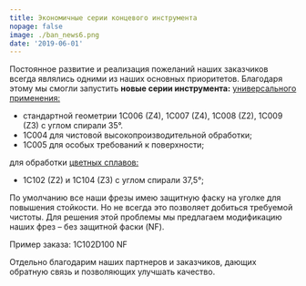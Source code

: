 ```yaml
---
title: Экономичные серии концевого инструмента
nopage: false
image: ./ban_news6.png
date: '2019-06-01'
---
```

Постоянное развитие и реализация пожеланий наших заказчиков всегда являлись одними из наших основных приоритетов. Благодаря этому мы смогли запустить **новые серии инструмента:** [универсального применения:](/catalog/end-mills/category/steel-carbon/)

* стандартной геометрии 1C006 (Z4), 1C007 (Z4), 1C008 (Z2), 1C009 (Z3) с углом спирали 35°. 
* 1C004 для чистовой высокопроизводительной обработки;
* 1C005 для особых требований к поверхности;  

для обработки [цветных сплавов:](/catalog/end-mills/category/non-ferrous-alloys/)

* 1C102 (Z2) и 1C104 (Z3) с углом спирали 37,5°;

По умолчанию все наши фрезы имею защитную фаску на уголке для повышения стойкости. Но не всегда это позволяет добиться требуемой чистоты. Для решения этой проблемы мы предлагаем модификацию наших фрез – без защитной фаски (NF).  

Пример заказа: 1C102D100 NF

<p class="lead">Отдельно благодарим наших партнеров и заказчиков, дающих обратную связь и позволяющих улучшать качество.</p>
